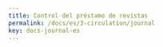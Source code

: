 ```yaml
---
title: Control del préstamo de revistas
permalink: /docs/es/3-circulation/journal
key: docs-journal-es
---
```

